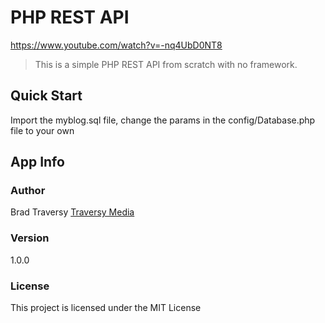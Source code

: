 # PHP REST API
https://www.youtube.com/watch?v=-nq4UbD0NT8
> This is a simple PHP REST API from scratch with no framework.

## Quick Start

Import the myblog.sql file, change the params in the config/Database.php file to your own

## App Info

### Author

Brad Traversy
[Traversy Media](http://www.traversymedia.com)

### Version

1.0.0

### License

This project is licensed under the MIT License
